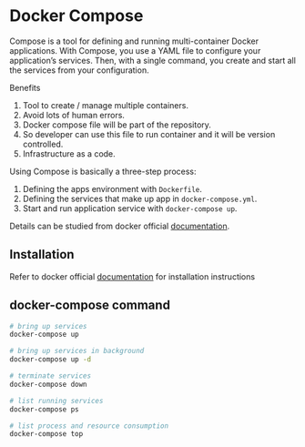 # Docker Compose

Compose is a tool for defining and running multi-container Docker applications. With Compose, you use a YAML file to configure your application’s services. Then, with a single command, you create and start all the services from your configuration.

Benefits
1. Tool to create / manage multiple containers.
2. Avoid lots of human errors.
3. Docker compose file will be part of the repository.
4. So developer can use this file to run container and it will be version controlled.
5. Infrastructure as a code.

Using Compose is basically a three-step process:

1. Defining the apps environment with `Dockerfile`.
2. Defining the services that make up app in `docker-compose.yml`.
3. Start and run application service with `docker-compose up`.

Details can be studied from docker official [documentation](https://docs.docker.com/compose/).

## Installation

Refer to docker official [documentation](https://docs.docker.com/compose/install/) for installation instructions 

## docker-compose command

```bash 
# bring up services
docker-compose up

# bring up services in background
docker-compose up -d

# terminate services
docker-compose down

# list running services
docker-compose ps

# list process and resource consumption
docker-compose top
```